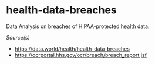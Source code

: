# health-data-breaches
Data Analysis on breaches of HIPAA-protected health data.


*Source(s)*
* https://data.world/health/health-data-breaches
* https://ocrportal.hhs.gov/ocr/breach/breach_report.jsf